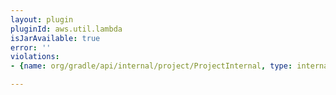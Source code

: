 ```yaml
---
layout: plugin
pluginId: aws.util.lambda
isJarAvailable: true
error: ''
violations:
- {name: org/gradle/api/internal/project/ProjectInternal, type: internal-api-usage}

---
```

